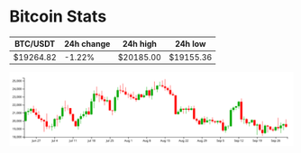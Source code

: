 # Bitcoin Stats

BTC/USDT|24h change|24h high|24h low|
|---|---|---|---|
|$19264.82|-1.22%|$20185.00|$19155.36|

<img src="./chart.svg">
